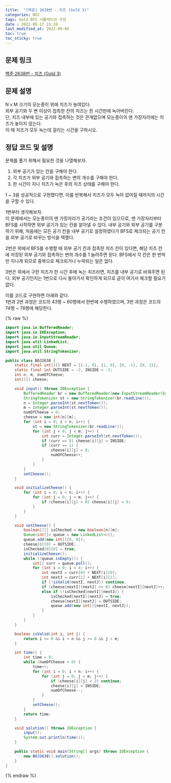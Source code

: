 ```yaml
---
title:  "[백준] 2638번 - 치즈 (Gold 3)"
categories: BOJ
tags: Gold BFS 시뮬레이션 구현
date : 2022-08-17 15:28
last_modified_at: 2022-09-04
toc: true
toc_sticky: true
---
```


## 문제 링크

[백준 2638번 - 치즈 (Gold 3)](https://www.acmicpc.net/problem/2638)

## 문제 설명

N x M 크기의 모눈종이 위에 치즈가 놓여있다.  
외부 공기와 두 변 이상이 접촉한 칸의 치즈는 한 시간만에 녹아버린다.  
단, 치즈 내부에 있는 공기와 접촉하는 것은 관계없으며 모눈종이의 맨 가장자리에는 치즈가 놓이지 않는다.  
이 때 치즈가 모두 녹는데 걸리는 시간을 구하시오.

## 정답 코드 및 설명

문제를 풀기 위해서 필요한 것을 나열해보자.

1. 외부 공기가 있는 칸을 구해야 한다.
2. 각 치즈가 외부 공기와 접촉하는 변의 개수를 구해야 한다.
3. 한 시간이 지나 치즈가 녹은 후의 치즈 상태를 구해야 한다.

1 ~ 3을 성공적으로 구현했다면, 이를 반복해서 치즈가 모두 녹아 없어질 때까지의 시간을 구할 수 있다.  

1번부터 생각해보자.  
이 문제에서는 모눈종이의 맨 가장자리가 공기라는 조건이 있으므로, 맨 가장자리부터 BFS를 시작하면 외부 공기가 있는 칸을 알아낼 수 있다. 내부 공기와 외부 공기를 구분하기 위해, 처음에는 모든 공기 칸을 내부 공기로 설정하였다가 BFS로 체크되는 공기 칸을 외부 공기로 바꾸는 방식을 택했다.

2번은 위에서 BFS를 수행할 때 외부 공기 칸과 접촉한 치즈 칸이 있다면, 해당 치즈 칸에 저장된 외부 공기와 접촉하는 변의 개수를 1 늘려주면 된다. BFS에서 각 칸은 한 번씩만 지나게 되므로 중복으로 체크되거나 누락되는 일은 없다.

3번은 위에서 구한 치즈가 한 시간 후에 녹는 치즈라면, 치즈를 내부 공기로 바꿔주면 된다. 외부 공기인지는 1번으로 다시 돌아가서 확인하게 되므로 굳이 여기서 체크할 필요가 없다.

이를 코드로 구현하면 아래와 같다.  
1번과 2번 과정은 코드의 43행 ~ 60행에서 한번에 수행하였으며, 3번 과정은 코드의 74행 ~ 78행에 해당한다.

{% raw %}

```java
import java.io.BufferedReader;
import java.io.IOException;
import java.io.InputStreamReader;
import java.util.LinkedList;
import java.util.Queue;
import java.util.StringTokenizer;

public class BOJ2638 {
    static final int[][] NEXT = {{-1, 0}, {1, 0}, {0, -1}, {0, 1}};
    static final int OUTSIDE = -2, INSIDE = -1;
    int n, m, numOfCheese;
    int[][] cheese;

    void input() throws IOException {
        BufferedReader br = new BufferedReader(new InputStreamReader(System.in));
        StringTokenizer st = new StringTokenizer(br.readLine());
        n = Integer.parseInt(st.nextToken());
        m = Integer.parseInt(st.nextToken());
        numOfCheese = 0;
        cheese = new int[n][m];
        for (int i = 0; i < n; i++) {
            st = new StringTokenizer(br.readLine());
            for (int j = 0; j < m; j++) {
                int curr = Integer.parseInt(st.nextToken());
                if (curr == 0) cheese[i][j] = INSIDE;
                if (curr == 1) {
                    cheese[i][j] = 0;
                    numOfCheese++;
                }
            }
        }
        setCheese();
    }

    void initializeCheese() {
        for (int i = 0; i < n; i++) {
            for (int j = 0; j < m; j++) {
                if (cheese[i][j] > 0) cheese[i][j] = 0;
            }
        }
    }

    void setCheese() {
        boolean[][] isChecked = new boolean[n][m];
        Queue<int[]> queue = new LinkedList<>();
        queue.add(new int[]{0, 0});
        cheese[0][0] = OUTSIDE;
        isChecked[0][0] = true;
        initializeCheese();
        while (!queue.isEmpty()) {
            int[] curr = queue.poll();
            for (int i = 0; i < 4; i++) {
                int nextI = curr[0] + NEXT[i][0];
                int nextJ = curr[1] + NEXT[i][1];
                if (!isValid(nextI, nextJ)) continue;
                if (cheese[nextI][nextJ] >= 0) cheese[nextI][nextJ]++;
                else if (!isChecked[nextI][nextJ]) {
                    isChecked[nextI][nextJ] = true;
                    cheese[nextI][nextJ] = OUTSIDE;
                    queue.add(new int[]{nextI, nextJ});
                }
            }
        }
    }

    boolean isValid(int i, int j) {
        return i >= 0 && i < n && j >= 0 && j < m;
    }

    int time() {
        int time = 0;
        while (numOfCheese > 0) {
            time++;
            for (int i = 0; i < n; i++) {
                for (int j = 0; j < m; j++) {
                    if (cheese[i][j] < 2) continue;
                    cheese[i][j] = INSIDE;
                    numOfCheese--;
                }
            }
            setCheese();
        }
        return time;
    }

    void solution() throws IOException {
        input();
        System.out.println(time());
    }

    public static void main(String[] args) throws IOException {
        new BOJ2638().solution();
    }
}

```

{% endraw %}
